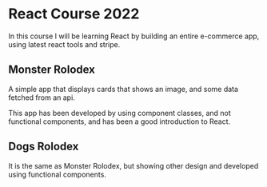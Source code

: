 # React Course 2022

In this course I will be learning React by building an entire e-commerce app, using latest react tools and stripe.

## Monster Rolodex

A simple app that displays cards that shows an image, and some data fetched from an api.

This app has been developed by using component classes, and not functional components, and has been a good introduction to React.

## Dogs Rolodex

It is the same as Monster Rolodex, but showing other design and developed using functional components.
